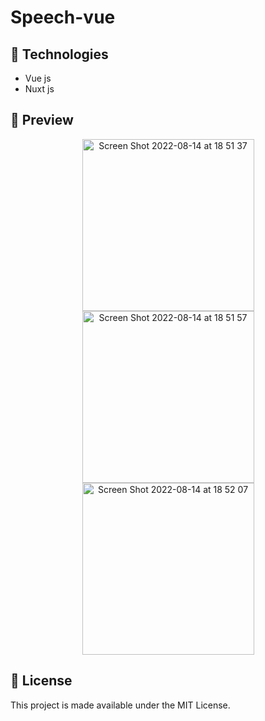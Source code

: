 # Speech-vue

## :rocket: Technologies

- Vue js
- Nuxt js



## :eyes: Preview

<p align='center'>  
<img width="275" alt="Screen Shot 2022-08-14 at 18 51 37" src="https://user-images.githubusercontent.com/87018360/184545301-e4df4444-dbad-4c24-b318-3734532753a3.png">
<img width="275" alt="Screen Shot 2022-08-14 at 18 51 57" src="https://user-images.githubusercontent.com/87018360/184545304-9f43dfcc-4df3-4817-b516-c93e1a32d138.png">
<img width="275" alt="Screen Shot 2022-08-14 at 18 52 07" src="https://user-images.githubusercontent.com/87018360/184545305-deaaa95f-ecac-40bb-869c-c38ed33d7571.png">
</p>



## :memo: License

This project is made available under the MIT License.


